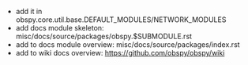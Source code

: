  - add it in obspy.core.util.base.DEFAULT_MODULES/NETWORK_MODULES
 - add docs module skeleton: misc/docs/source/packages/obspy.$SUBMODULE.rst
 - add to docs module overview: misc/docs/source/packages/index.rst
 - add to wiki docs overview: https://github.com/obspy/obspy/wiki